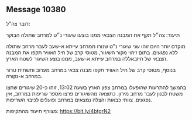 ## Message 10380

דובר צה"ל:

תיעוד: צה״ל תקף את המבנה הצבאי ממנו בוצעו שיגורי נ״ט למרחב שתולה הבוקר

מוקדם יותר היום זוהו שני שיגורי נ"ט שנורו ממרחב עייתא א-שעב לעבר מרחב שתולה ללא נפגעים.
בתום זיהוי מקור השיגור, מטוסי קרב של חיל האוויר תקפו את המבנה הצבאי של חיזבאללה במרחב עייתא א-שעב, ממנו בוצע השיגור לשטח הארץ.

בנוסף, מטוסי קרב של חיל האוויר תקפו מבנה צבאי במרחב מערוב ותשתית טרור במרחב א-נקורה.

בהמשך להתרעות שהופעלו במרחב צפון הארץ בשעה 13:02, זוהו כ-20 שיגורים שחצו משטח לבנון לעבר מרחב מירון.
כתוצאה מהשיגורים פרצו מספר שריפות במרחב, אין נפגעים.
צוותי כבאות והצלה נמצאים במרחב ופועלים לכיבוי השריפות.

מצורף תיעוד מהתקיפות: https://bit.ly/4btgrN2

